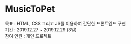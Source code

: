 # MusicToPet
목표 : HTML, CSS 그리고 JS를 이용하여 간단한 프론트엔드 구현    
기간 : 2019.12.27 ~ 2019.12.29 (3일)    
참여 인원 : 개인 프로젝트
